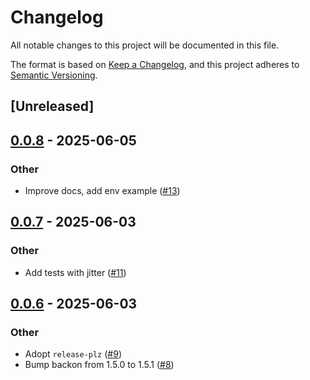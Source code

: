 # Changelog

All notable changes to this project will be documented in this file.

The format is based on [Keep a Changelog](https://keepachangelog.com/en/1.0.0/),
and this project adheres to [Semantic Versioning](https://semver.org/spec/v2.0.0.html).

## [Unreleased]

## [0.0.8](https://github.com/yevtyushkin/backoff-config/compare/v0.0.7...v0.0.8) - 2025-06-05

### Other

- Improve docs, add env example ([#13](https://github.com/yevtyushkin/backoff-config/pull/13))

## [0.0.7](https://github.com/yevtyushkin/backoff-config/compare/v0.0.6...v0.0.7) - 2025-06-03

### Other

- Add tests with jitter ([#11](https://github.com/yevtyushkin/backoff-config/pull/11))

## [0.0.6](https://github.com/yevtyushkin/backoff-config/compare/v0.0.5...v0.0.6) - 2025-06-03

### Other

- Adopt `release-plz` ([#9](https://github.com/yevtyushkin/backoff-config/pull/9))
- Bump backon from 1.5.0 to 1.5.1 ([#8](https://github.com/yevtyushkin/backoff-config/pull/8))
